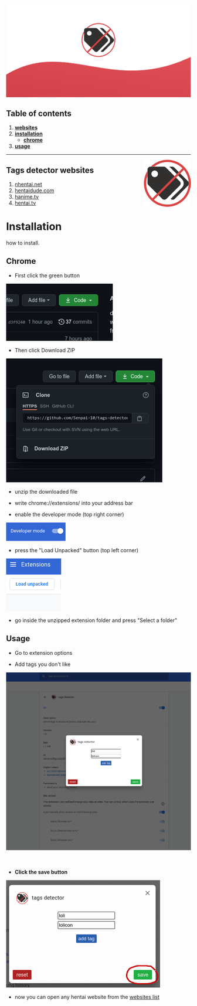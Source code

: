 <img src="images/banner.png">

## **Table of contents**
1. [**websites**](#Tags-detector-websites)
2. [**installation**](#Installation)
    * [**chrome**](#chrome)
3. [**usage**](#usage)

---

<img align="right" src="icons/128.png"></img>

## **Tags detector websites**

1. [nhentai.net](https://www.nhentai.net)
2. [hentaidude.com](https://hentaidude.com)
3. [hanime.tv](https://hanime.tv)
4. [hentai.tv](https://hentai.tv)

# Installation
how to install.

## **Chrome**
- First click the green button
<img src="images/1.png">

- Then click Download ZIP
<img src="images/2.png">

- unzip the downloaded file

- write chrome://extensions/ into your address bar

- enable the developer mode (top right corner)

<img src="images/3.png">

- press the "Load Unpacked" button (top left corner)

<img src="images/4.png">

- go inside the unzipped extension folder and press "Select a folder"

## **Usage**
- Go to extension options

- Add tags you don't like

<img src="images/6.png">

<br>
<br>
<br>

- **Click the save button**

<img src="images/7.png">

- now you can open any hentai website from the [websites list](#Tags-detector-websites)

